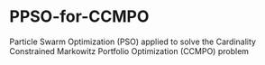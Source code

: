 # PPSO-for-CCMPO
Particle Swarm Optimization (PSO) applied to solve the Cardinality Constrained Markowitz Portfolio Optimization (CCMPO) problem
